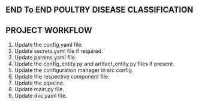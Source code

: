 ## END To END POULTRY DISEASE CLASSIFICATION


## PROJECT WORKFLOW

1. Update the config.yaml file.
2. Update secrets.yaml file if required.
3. Update params.yaml file.
4. Update the config_entity.py and artifact_entity.py files if present.
5. Update the configuration manager in src config.
6. Update the respective component file.
7. Update the pipeline.
8. Update main.py file.
9. Update dvc.yaml file.
